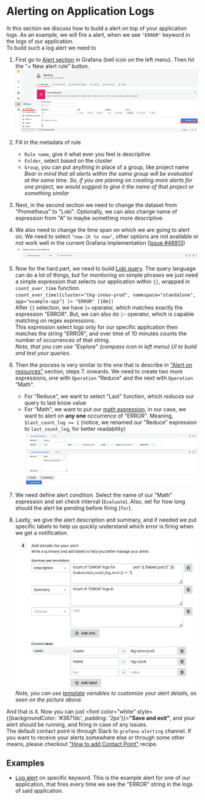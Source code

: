 # Alerting on Application Logs

In this section we discuss how to build a alert on top of your application logs. As an example, we will fire a alert, when we see `"ERROR"` keyword in the logs of our application.  
To build such a log alert we need to

1. First go to [Alert section](https://grafana.bratislava.sk/alerting/list) in Grafana (bell icon on the left menu). Then hit the "+ New alert rule" button.
   ![create new alert](./.attachments/create_new_alert.png "Create new alert from alert menu")

2. Fill in the metadata of rule

   - `Rule name`, give it what ever you feel is descriptive
   - `Folder`, select based on the cluster
   - `Group`, you can put anything in place of a group, like project name  
     _Bear in mind that all alerts within the same group will be evaluated at the same time. So, if you are planing on creating more alerts for one project, we would suggest to give it the name of that project or something similar_

3. Next, in the second section we need to change the dataset from "Prometheus" to "Loki". Optionally, we can also change name of expression from "A" to maybe something more descriptive.
4. We also need to change the time span on which we are going to alert on. We need to select `"now-1h to now"`, other options are not available or not work well in the current Grafana implementation ([Issue #48913](https://github.com/grafana/grafana/issues/48913))
   ![change Loki dataset](./.attachments/change_loki_dataset.png "Select Loki Dataset")
5. Now for the hard part, we need to build [Loki query](https://grafana.com/docs/loki/latest/logql/). The query language can do a lot of things, but for monitoring on simple phrases we just need a simple expression that selects our application within `{}`, wrapped in `count_over_time` function.  
   `count_over_time({cluster="tkg-innov-prod", namespace="standalone", app="example-app"} |= "ERROR" [10m])`  
   After `{}` selection, we have `|=` operator, which matches exactly the expression "ERROR". But, we can also do `|~` operator, which is capable matching on regex expressions.  
   This expression select logs only for our specific application then matches the string "ERROR", and over time of 10 minutes counts the number of occurrences of that string.  
   _Note, that you can use "Explore" (compass icon in left menu) UI to build and test your queries._
6. Then the process is very similar to the one that is describe in ["Alert on resources"](./resource_alert) section, steps 7. onwards. We need to create two more expressions, one with `Operation` "Reduce" and the next with `Operation` "Math".

   - For "Reduce", we want to select "Last" function, which _reduces_ our query to last know value
   - For "Math", we want to put our [math expression](https://grafana.com/docs/grafana/latest/panels/query-a-data-source/use-expressions-to-manipulate-data/about-expressions/#math), in our case,
     we want to alert on **any one** occurrence of "ERROR". Meaning, `$last_count_log >= 1` (notice, we renamed our "Reduce" expression to `last_count_log`, for better readability)
     ![log alert count](./.attachments/log_count_errors.png "Log alerts expression")

7. We need define alert condition. Select the name of our "Math" expression and set check interval (`Evaluate`). Also, set for how long should the alert be pending before firing (`for`).
8. Lastly, we give the alert description and summary, and if needed we put specific labels to help us quickly understand which error is firing when we get a notification.
   ![log alert details](./.attachments/summary_description_labels_for_logs.png "Details for our log alert")
   _Note, you can use [template](https://grafana.com/docs/grafana/latest/alerting/fundamentals/annotation-label/variables-label-annotation/) variables to customize your alert details, as seen on the picture above._

And that is it. Now you can just <font color="white" style={{backgroundColor: '#3871dc', padding: '2px'}}>**"Save and exit"**</font>, and your alert should be running, and firing in case of any issues.  
The default contact point is through Slack to `grafana-alerting` channel. If you want to receive your alerts somewhere else or through some other means, please checkout ["How to add Contact Point"](./contact-point) recipe.

## Examples

- [Log alert](https://grafana.bratislava.sk/alerting/grafana/FuuQK0n4k/view?returnTo=%2Falerting%2Flist) on specific keyword. This is the example alert for one of our application, that fires every time we see the "ERROR" string in the logs of said application.
